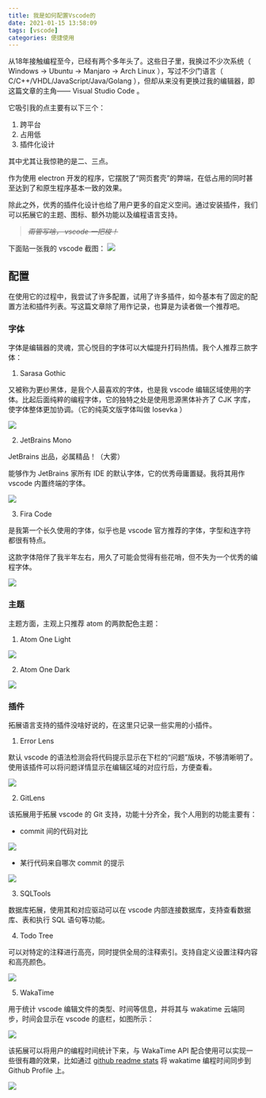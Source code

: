 ```yaml
---
title: 我是如何配置Vscode的
date: 2021-01-15 13:58:09
tags: [vscode]
categories: 便捷使用
---
```


从18年接触编程至今，已经有两个多年头了。这些日子里，我换过不少次系统（ Windows -> Ubuntu -> Manjaro -> Arch Linux ），写过不少门语言（ C/C++/VHDL/JavaScript/Java/Golang ），但却从来没有更换过我的编辑器，即这篇文章的主角—— Visual Studio Code 。

<!--more-->

它吸引我的点主要有以下三个：

1. 跨平台
2. 占用低
3. 插件化设计

其中尤其让我惊艳的是二、三点。

作为使用 electron 开发的程序，它摆脱了“网页套壳”的弊端，在低占用的同时甚至达到了和原生程序基本一致的效果。

除此之外，优秀的插件化设计也给了用户更多的自定义空间。通过安装插件，我们可以拓展它的主题、图标、额外功能以及编程语言支持。

> ~~*甭管写啥， vscode 一把梭！*~~

下面贴一张我的 vscode 截图：
![](https://rmt.dogedoge.com/fetch/allwens-work/storage/pic_1610690634182.png)  

## 配置

在使用它的过程中，我尝试了许多配置，试用了许多插件，如今基本有了固定的配置方法和插件列表。写这篇文章除了用作记录，也算是为读者做一个推荐吧。

### 字体

字体是编辑器的灵魂，赏心悦目的字体可以大幅提升打码热情。我个人推荐三款字体：

1. Sarasa Gothic

又被称为更纱黑体，是我个人最喜欢的字体，也是我 vscode 编辑区域使用的字体。比起后面纯粹的编程字体，它的独特之处是使用思源黑体补齐了 CJK 字库，使字体整体更加协调。（它的纯英文版字体叫做 Iosevka ）

![](https://rmt.dogedoge.com/fetch/allwens-work/storage/preview-all.png)

2. JetBrains Mono

JetBrains 出品，必属精品！（大雾）

能够作为 JetBrains 家所有 IDE 的默认字体，它的优秀毋庸置疑。我将其用作 vscode 内置终端的字体。

![](https://rmt.dogedoge.com/fetch/allwens-work/storage/JetBrainsMonoTypeface.gif)

3. Fira Code

是我第一个长久使用的字体，似乎也是 vscode 官方推荐的字体，字型和连字符都很有特点。

这款字体陪伴了我半年左右，用久了可能会觉得有些花哨，但不失为一个优秀的编程字体。

![](https://rmt.dogedoge.com/fetch/allwens-work/storage/stylistic_sets.png)

### 主题

主题方面，主观上只推荐 atom 的两款配色主题：

1. Atom One Light

![](https://rmt.dogedoge.com/fetch/allwens-work/storage/preview.png)

2. Atom One Dark

![](https://rmt.dogedoge.com/fetch/allwens-work/storage/preview%20(1).png)

### 插件

拓展语言支持的插件没啥好说的，在这里只记录一些实用的小插件。

1. Error Lens

默认 vscode 的语法检测会将代码提示显示在下栏的“问题”版块，不够清晰明了。使用该插件可以将问题详情显示在编辑区域的对应行后，方便查看。

![](https://rmt.dogedoge.com/fetch/allwens-work/storage/pic_1610714848157.png)  


2. GitLens

该拓展用于拓展 vscode 的 Git 支持，功能十分齐全，我个人用到的功能主要有：
  
  +  commit 间的代码对比

![](https://rmt.dogedoge.com/fetch/allwens-work/storage/pic_1610714962427.png)  

  + 某行代码来自哪次 commit 的提示

![](https://rmt.dogedoge.com/fetch/allwens-work/storage/pic_1610715086159.png)  


3. SQLTools

数据库拓展，使用其和对应驱动可以在 vscode 内部连接数据库，支持查看数据库、表和执行 SQL 语句等功能。

4. Todo Tree

可以对特定的注释进行高亮，同时提供全局的注释索引。支持自定义设置注释内容和高亮颜色。

![](https://rmt.dogedoge.com/fetch/allwens-work/storage/pic_1610715678658.png)  

5. WakaTime

用于统计 vscode 编辑文件的类型、时间等信息，并将其与 wakatime 云端同步，时间会显示在 vscode 的底栏，如图所示：

![](https://rmt.dogedoge.com/fetch/allwens-work/storage/pic_1610715808840.png)  

该拓展可以将用户的编程时间统计下来，与 WakaTime API 配合使用可以实现一些很有趣的效果，比如通过 [github readme stats](https://github.com/anuraghazra/github-readme-stats) 将 wakatime 编程时间同步到 Github Profile 上。

![](https://rmt.dogedoge.com/fetch/allwens-work/storage/pic_1610716778436.png)  

